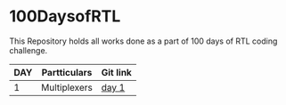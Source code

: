 # 100DaysofRTL

This Repository holds all works done as a part of 100 days of RTL coding challenge.

| DAY | Partticulars | Git link |
| --- | ------------ | -------- |
| 1 | Multiplexers | [day 1](https://github.com/Yash-Ganji/100DaysofRTL/tree/main/day_1) |
